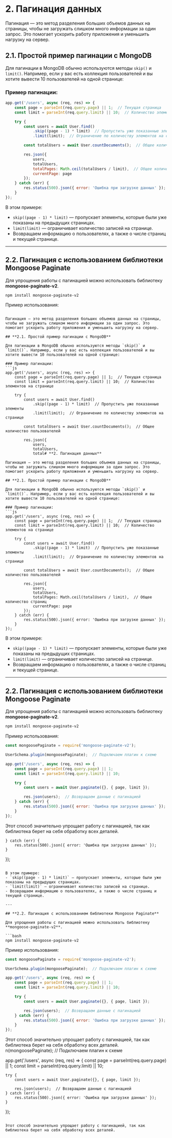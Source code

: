 # **2. Пагинация данных**

Пагинация — это метод разделения больших объемов данных на страницы, чтобы не загружать слишком много информации за один запрос. Это помогает ускорить работу приложения и уменьшить нагрузку на сервер.

## **2.1. Простой пример пагинации с MongoDB**

Для пагинации в MongoDB обычно используются методы `skip()` и `limit()`. Например, если у вас есть коллекция пользователей и вы хотите вывести 10 пользователей на одной странице:

### Пример пагинации:
```js
app.get('/users', async (req, res) => {
    const page = parseInt(req.query.page) || 1;  // Текущая страница
    const limit = parseInt(req.query.limit) || 10;  // Количество элементов на странице

    try {
        const users = await User.find()
            .skip((page - 1) * limit)  // Пропустить уже показанные элементы
            .limit(limit);  // Ограничение по количеству элементов на странице

        const totalUsers = await User.countDocuments();  // Общее количество пользователей

        res.json({
            users,
            totalUsers,
            totalPages: Math.ceil(totalUsers / limit),  // Общее количество страниц
            currentPage: page
        });
    } catch (err) {
        res.status(500).json({ error: 'Ошибка при загрузке данных' });
    }
});
```

В этом примере:
- `skip((page - 1) * limit)` — пропускает элементы, которые были уже показаны на предыдущих страницах.
- `limit(limit)` — ограничивает количество записей на странице.
- Возвращаем информацию о пользователях, а также о числе страниц и текущей странице.

---

## **2.2. Пагинация с использованием библиотеки Mongoose Paginate**

Для упрощения работы с пагинацией можно использовать библиотеку **mongoose-paginate-v2**.

```bash
npm install mongoose-paginate-v2
```

Пример использования:
```js# **2. Пагинация данных**

Пагинация — это метод разделения больших объемов данных на страницы, чтобы не загружать слишком много информации за один запрос. Это помогает ускорить работу приложения и уменьшить нагрузку на сервер.

## **2.1. Простой пример пагинации с MongoDB**

Для пагинации в MongoDB обычно используются методы `skip()` и `limit()`. Например, если у вас есть коллекция пользователей и вы хотите вывести 10 пользователей на одной странице:

### Пример пагинации:
```js
app.get('/users', async (req, res) => {
    const page = parseInt(req.query.page) || 1;  // Текущая страница
    const limit = parseInt(req.query.limit) || 10;  // Количество элементов на странице

    try {
        const users = await User.find()
            .skip((page - 1) * limit)  // Пропустить уже показанные элементы
            .limit(limit);  // Ограничение по количеству элементов на странице

        const totalUsers = await User.countDocuments();  // Общее количество пользователей

        res.json({
            users,
            totalUsers,
            total# **2. Пагинация данных**

Пагинация — это метод разделения больших объемов данных на страницы, чтобы не загружать слишком много информации за один запрос. Это помогает ускорить работу приложения и уменьшить нагрузку на сервер.

## **2.1. Простой пример пагинации с MongoDB**

Для пагинации в MongoDB обычно используются методы `skip()` и `limit()`. Например, если у вас есть коллекция пользователей и вы хотите вывести 10 пользователей на одной странице:

### Пример пагинации:
```js
app.get('/users', async (req, res) => {
    const page = parseInt(req.query.page) || 1;  // Текущая страница
    const limit = parseInt(req.query.limit) || 10;  // Количество элементов на странице

    try {
        const users = await User.find()
            .skip((page - 1) * limit)  // Пропустить уже показанные элементы
            .limit(limit);  // Ограничение по количеству элементов на странице

        const totalUsers = await User.countDocuments();  // Общее количество пользователей

        res.json({
            users,
            totalUsers,
            totalPages: Math.ceil(totalUsers / limit),  // Общее количество страниц
            currentPage: page
        });
    } catch (err) {
        res.status(500).json({ error: 'Ошибка при загрузке данных' });
    }
});
```

В этом примере:
- `skip((page - 1) * limit)` — пропускает элементы, которые были уже показаны на предыдущих страницах.
- `limit(limit)` — ограничивает количество записей на странице.
- Возвращаем информацию о пользователях, а также о числе страниц и текущей странице.

---

## **2.2. Пагинация с использованием библиотеки Mongoose Paginate**

Для упрощения работы с пагинацией можно использовать библиотеку **mongoose-paginate-v2**.

```bash
npm install mongoose-paginate-v2
```

Пример использования:
```js
const mongoosePaginate = require('mongoose-paginate-v2');

UserSchema.plugin(mongoosePaginate);  // Подключаем плагин к схеме

app.get('/users', async (req, res) => {
    const page = parseInt(req.query.page) || 1;
    const limit = parseInt(req.query.limit) || 10;

    try {
        const users = await User.paginate({}, { page, limit });

        res.json(users);  // Возвращаем данные с пагинацией
    } catch (err) {
        res.status(500).json({ error: 'Ошибка при загрузке данных' });
    }
});
```

Этот способ значительно упрощает работу с пагинацией, так как библиотека берет на себя обработку всех деталей.

    } catch (err) {
        res.status(500).json({ error: 'Ошибка при загрузке данных' });
    }
});
```

В этом примере:
- `skip((page - 1) * limit)` — пропускает элементы, которые были уже показаны на предыдущих страницах.
- `limit(limit)` — ограничивает количество записей на странице.
- Возвращаем информацию о пользователях, а также о числе страниц и текущей странице.

---

## **2.2. Пагинация с использованием библиотеки Mongoose Paginate**

Для упрощения работы с пагинацией можно использовать библиотеку **mongoose-paginate-v2**.

```bash
npm install mongoose-paginate-v2
```

Пример использования:
```js
const mongoosePaginate = require('mongoose-paginate-v2');

UserSchema.plugin(mongoosePaginate);  // Подключаем плагин к схеме

app.get('/users', async (req, res) => {
    const page = parseInt(req.query.page) || 1;
    const limit = parseInt(req.query.limit) || 10;

    try {
        const users = await User.paginate({}, { page, limit });

        res.json(users);  // Возвращаем данные с пагинацией
    } catch (err) {
        res.status(500).json({ error: 'Ошибка при загрузке данных' });
    }
});
```

Этот способ значительно упрощает работу с пагинацией, так как библиотека берет на себя обработку всех деталей.
n(mongoosePaginate);  // Подключаем плагин к схеме

app.get('/users', async (req, res) => {
    const page = parseInt(req.query.page) || 1;
    const limit = parseInt(req.query.limit) || 10;

    try {
        const users = await User.paginate({}, { page, limit });

        res.json(users);  // Возвращаем данные с пагинацией
    } catch (err) {
        res.status(500).json({ error: 'Ошибка при загрузке данных' });
    }
});
```

Этот способ значительно упрощает работу с пагинацией, так как библиотека берет на себя обработку всех деталей.
